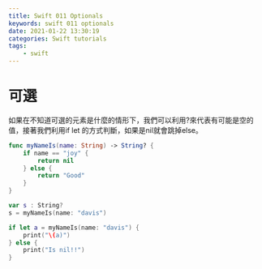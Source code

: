 ```yaml
---
title: Swift 011 Optionals
keywords: swift 011 optionals
date: 2021-01-22 13:30:19
categories: Swift tutorials
tags:
    - swift
---
```

# 可選
如果在不知道可選的元素是什麼的情形下，我們可以利用?來代表有可能是空的值，接著我們利用if let 的方式判斷，如果是nil就會跳掉else。
<!-- more -->

```swift
func myNameIs(name: String) -> String? {
    if name == "joy" {
        return nil
    } else {
        return "Good"
    }
}

var s : String?
s = myNameIs(name: "davis")

if let a = myNameIs(name: "davis") {
    print("\(a)")
} else {
    print("Is nil!!")
}
```

